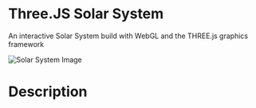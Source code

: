 # Three.JS Solar System
An interactive Solar System build with WebGL and the THREE.js graphics framework

![Solar System Image](https://github.com/ApolloLad/THREEJS_SolarSystem/src/images/screenshot.jpg?raw=true)

# Description


